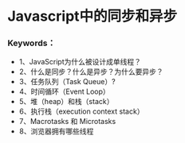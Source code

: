 # Javascript中的同步和异步
### Keywords：
* 1、JavaScript为什么被设计成单线程？
* 2、什么是同步？什么是异步？为什么要异步？
* 3、任务队列（Task Queue）?
* 4、时间循环（Event Loop）
* 5、堆（heap）和栈（stack）
* 6、执行栈（execution context stack）
* 7、Macrotasks 和 Microtasks
* 8、浏览器拥有哪些线程
